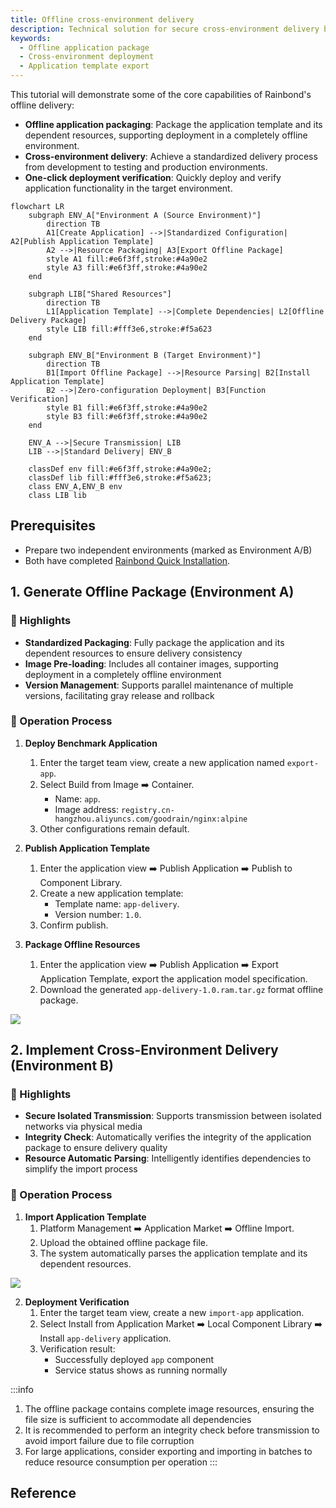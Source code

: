 ```yaml
---
title: Offline cross-environment delivery
description: Technical solution for secure cross-environment delivery based on application templates
keywords:
  - Offline application package
  - Cross-environment deployment
  - Application template export
---
```


This tutorial will demonstrate some of the core capabilities of Rainbond's offline delivery:

- **Offline application packaging**: Package the application template and its dependent resources, supporting deployment in a completely offline environment.
- **Cross-environment delivery**: Achieve a standardized delivery process from development to testing and production environments.
- **One-click deployment verification**: Quickly deploy and verify application functionality in the target environment.

```mermaid
flowchart LR
    subgraph ENV_A["Environment A (Source Environment)"]
        direction TB
        A1[Create Application] -->|Standardized Configuration| A2[Publish Application Template]
        A2 -->|Resource Packaging| A3[Export Offline Package]
        style A1 fill:#e6f3ff,stroke:#4a90e2
        style A3 fill:#e6f3ff,stroke:#4a90e2
    end

    subgraph LIB["Shared Resources"]
        direction TB
        L1[Application Template] -->|Complete Dependencies| L2[Offline Delivery Package]
        style LIB fill:#fff3e6,stroke:#f5a623
    end

    subgraph ENV_B["Environment B (Target Environment)"]
        direction TB
        B1[Import Offline Package] -->|Resource Parsing| B2[Install Application Template]
        B2 -->|Zero-configuration Deployment| B3[Function Verification]
        style B1 fill:#e6f3ff,stroke:#4a90e2
        style B3 fill:#e6f3ff,stroke:#4a90e2
    end

    ENV_A -->|Secure Transmission| LIB
    LIB -->|Standard Delivery| ENV_B

    classDef env fill:#e6f3ff,stroke:#4a90e2;
    classDef lib fill:#fff3e6,stroke:#f5a623;
    class ENV_A,ENV_B env
    class LIB lib
```

## Prerequisites

- Prepare two independent environments (marked as Environment A/B)
- Both have completed [Rainbond Quick Installation](/docs/quick-start/quick-install).

## 1. Generate Offline Package (Environment A)

### 🚀 Highlights

- **Standardized Packaging**: Fully package the application and its dependent resources to ensure delivery consistency
- **Image Pre-loading**: Includes all container images, supporting deployment in a completely offline environment
- **Version Management**: Supports parallel maintenance of multiple versions, facilitating gray release and rollback

### 🧩 Operation Process

1. **Deploy Benchmark Application**
    1. Enter the target team view, create a new application named `export-app`.
    2. Select Build from Image ➡️ Container.
        - Name: `app`.
        - Image address: `registry.cn-hangzhou.aliyuncs.com/goodrain/nginx:alpine`
    3. Other configurations remain default.

2. **Publish Application Template**
    1. Enter the application view ➡️ Publish Application ➡️ Publish to Component Library.
    2. Create a new application template:
        - Template name: `app-delivery`.
        - Version number: `1.0`.
    3. Confirm publish.

3. **Package Offline Resources**
    1. Enter the application view ➡️ Publish Application ➡️ Export Application Template, export the application model specification.
    2. Download the generated `app-delivery-1.0.ram.tar.gz` format offline package.

![](/docs/tutorial/app-template-offline/export-app-en.png)

## 2. Implement Cross-Environment Delivery (Environment B)

### 🚀 Highlights

- **Secure Isolated Transmission**: Supports transmission between isolated networks via physical media
- **Integrity Check**: Automatically verifies the integrity of the application package to ensure delivery quality
- **Resource Automatic Parsing**: Intelligently identifies dependencies to simplify the import process

### 🧩 Operation Process

1. **Import Application Template**
    1. Platform Management ➡️ Application Market ➡️ Offline Import.
    2. Upload the obtained offline package file.
    3. The system automatically parses the application template and its dependent resources.

![](/docs/tutorial/app-template-offline/import-app-en.png)

2. **Deployment Verification**
    1. Enter the target team view, create a new `import-app` application.
    2. Select Install from Application Market ➡️ Local Component Library ➡️ Install `app-delivery` application.
    3. Verification result:
        - Successfully deployed `app` component
        - Service status shows as running normally

:::info

1. The offline package contains complete image resources, ensuring the file size is sufficient to accommodate all dependencies
2. It is recommended to perform an integrity check before transmission to avoid import failure due to file corruption
3. For large applications, consider exporting and importing in batches to reduce resource consumption per operation
    :::

## Reference
